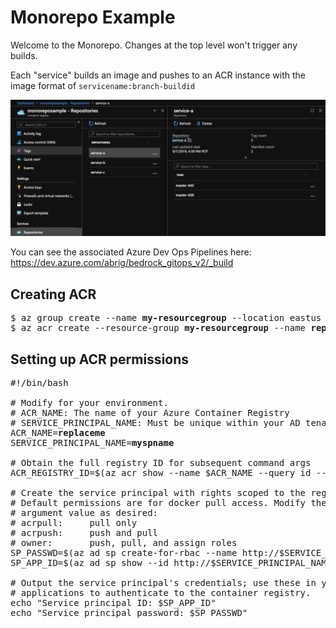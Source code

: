 # Monorepo Example

Welcome to the Monorepo. Changes at the top level won't trigger any builds.

Each "service" builds an image and pushes to an ACR instance with the image format of `servicename:branch-buildid`

![alt text](images/acr.png)

You can see the associated Azure Dev Ops Pipelines here: https://dev.azure.com/abrig/bedrock_gitops_v2/_build

## Creating ACR
<pre>
$ az group create --name <b>my-resourcegroup</b> --location eastus
$ az acr create --resource-group <b>my-resourcegroup</b> --name <b>replaceme</b> --sku Basic
</pre>

## Setting up ACR permissions
<pre>
#!/bin/bash

# Modify for your environment.
# ACR_NAME: The name of your Azure Container Registry
# SERVICE_PRINCIPAL_NAME: Must be unique within your AD tenant
ACR_NAME=<b>replaceme</b>
SERVICE_PRINCIPAL_NAME=<b>myspname</b>

# Obtain the full registry ID for subsequent command args
ACR_REGISTRY_ID=$(az acr show --name $ACR_NAME --query id --output tsv)

# Create the service principal with rights scoped to the registry.
# Default permissions are for docker pull access. Modify the '--role'
# argument value as desired:
# acrpull:     pull only
# acrpush:     push and pull
# owner:       push, pull, and assign roles
SP_PASSWD=$(az ad sp create-for-rbac --name http://$SERVICE_PRINCIPAL_NAME --scopes $ACR_REGISTRY_ID --role <b>owner</b> --query password --output tsv)
SP_APP_ID=$(az ad sp show --id http://$SERVICE_PRINCIPAL_NAME --query appId --output tsv)

# Output the service principal's credentials; use these in your services and
# applications to authenticate to the container registry.
echo "Service principal ID: $SP_APP_ID"
echo "Service principal password: $SP_PASSWD"
</pre>